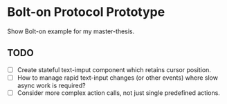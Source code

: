# Bolt-on Protocol Prototype

Show Bolt-on example for my master-thesis.

## TODO

- [ ] Create stateful text-imput component which retains cursor position.
- [ ] How to manage rapid text-input changes (or other events) where slow async work is required?
- [ ] Consider more complex action calls, not just single predefined actions.
